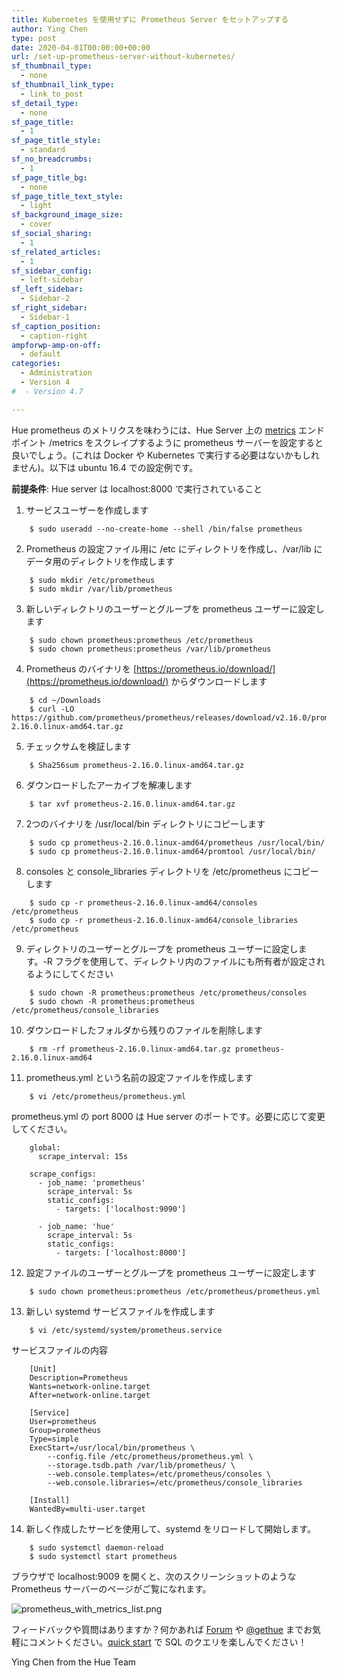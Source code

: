 ```yaml
---
title: Kubernetes を使用せずに Prometheus Server をセットアップする
author: Ying Chen
type: post
date: 2020-04-01T00:00:00+00:00
url: /set-up-prometheus-server-without-kubernetes/
sf_thumbnail_type:
  - none
sf_thumbnail_link_type:
  - link_to_post
sf_detail_type:
  - none
sf_page_title:
  - 1
sf_page_title_style:
  - standard
sf_no_breadcrumbs:
  - 1
sf_page_title_bg:
  - none
sf_page_title_text_style:
  - light
sf_background_image_size:
  - cover
sf_social_sharing:
  - 1
sf_related_articles:
  - 1
sf_sidebar_config:
  - left-sidebar
sf_left_sidebar:
  - Sidebar-2
sf_right_sidebar:
  - Sidebar-1
sf_caption_position:
  - caption-right
ampforwp-amp-on-off:
  - default
categories:
  - Administration
  - Version 4
#  - Version 4.7

---
```


Hue prometheus のメトリクスを味わうには、Hue Server 上の [metrics](https://gethue.com/collecting-hue-metrics-with-prometheus-in-kubernetes/) エンドポイント /metrics をスクレイプするように prometheus サーバーを設定すると良いでしょう。(これは Docker や Kubernetes で実行する必要はないかもしれません)。以下は ubuntu 16.4 での設定例です。

**前提条件**: Hue server は localhost:8000 で実行されていること

1. サービスユーザーを作成します

```console
	$ sudo useradd --no-create-home --shell /bin/false prometheus
```

2. Prometheus の設定ファイル用に /etc にディレクトリを作成し、/var/lib にデータ用のディレクトリを作成します

```console
	$ sudo mkdir /etc/prometheus
	$ sudo mkdir /var/lib/prometheus
```
3. 新しいディレクトリのユーザーとグループを prometheus ユーザーに設定します

```console
	$ sudo chown prometheus:prometheus /etc/prometheus
	$ sudo chown prometheus:prometheus /var/lib/prometheus
```
4. Prometheus のバイナリを [https://prometheus.io/download/](https://prometheus.io/download/) からダウンロードします

```console
	$ cd ~/Downloads
	$ curl -LO https://github.com/prometheus/prometheus/releases/download/v2.16.0/prometheus-2.16.0.linux-amd64.tar.gz
```
5. チェックサムを検証します

```console
	$ Sha256sum prometheus-2.16.0.linux-amd64.tar.gz
```
6. ダウンロードしたアーカイブを解凍します

```console
	$ tar xvf prometheus-2.16.0.linux-amd64.tar.gz
```
7. 2つのバイナリを /usr/local/bin ディレクトリにコピーします

```console
	$ sudo cp prometheus-2.16.0.linux-amd64/prometheus /usr/local/bin/
	$ sudo cp prometheus-2.16.0.linux-amd64/promtool /usr/local/bin/
```
8. consoles と console_libraries ディレクトリを /etc/prometheus にコピーします

```console
	$ sudo cp -r prometheus-2.16.0.linux-amd64/consoles /etc/prometheus
	$ sudo cp -r prometheus-2.16.0.linux-amd64/console_libraries /etc/prometheus
```
9. ディレクトリのユーザーとグループを prometheus ユーザーに設定します。-R フラグを使用して、ディレクトリ内のファイルにも所有者が設定されるようにしてください

```console
	$ sudo chown -R prometheus:prometheus /etc/prometheus/consoles
	$ sudo chown -R prometheus:prometheus /etc/prometheus/console_libraries
```
10. ダウンロードしたフォルダから残りのファイルを削除します

```console
	$ rm -rf prometheus-2.16.0.linux-amd64.tar.gz prometheus-2.16.0.linux-amd64
```
11. prometheus.yml という名前の設定ファイルを作成します

```console
	$ vi /etc/prometheus/prometheus.yml
```

prometheus.yml の port 8000 は Hue server のポートです。必要に応じて変更してください。

```console
	global:
	  scrape_interval: 15s

	scrape_configs:
	  - job_name: 'prometheus'
	    scrape_interval: 5s
	    static_configs:
	      - targets: ['localhost:9090']

	  - job_name: 'hue'
	    scrape_interval: 5s
	    static_configs:
	      - targets: ['localhost:8000']
```
12. 設定ファイルのユーザーとグループを prometheus ユーザーに設定します

```console
	$ sudo chown prometheus:prometheus /etc/prometheus/prometheus.yml
```
13. 新しい systemd サービスファイルを作成します

```console
	$ vi /etc/systemd/system/prometheus.service
```
サービスファイルの内容

```console
	[Unit]
	Description=Prometheus
	Wants=network-online.target
	After=network-online.target

	[Service]
	User=prometheus
	Group=prometheus
	Type=simple
	ExecStart=/usr/local/bin/prometheus \
	    --config.file /etc/prometheus/prometheus.yml \
	    --storage.tsdb.path /var/lib/prometheus/ \
	    --web.console.templates=/etc/prometheus/consoles \
	    --web.console.libraries=/etc/prometheus/console_libraries

	[Install]
	WantedBy=multi-user.target
```

14. 新しく作成したサービを使用して、systemd をリロードして開始します。

```console
	$ sudo systemctl daemon-reload
	$ sudo systemctl start prometheus
```
ブラウザで localhost:9009 を開くと、次のスクリーンショットのような Prometheus サーバーのページがご覧になれます。

![prometheus_with_metrics_list.png](https://cdn.gethue.com/uploads/2020/04/prometheus_with_metrics_list.png)

フィードバックや質問はありますか？何かあれば [Forum](https://discourse.gethue.com/) や [@gethue](https://twitter.com/gethue) までお気軽にコメントください。[quick start](https://docs.gethue.com/quickstart/) で SQL のクエリを楽しんでください！


Ying Chen from the Hue Team
